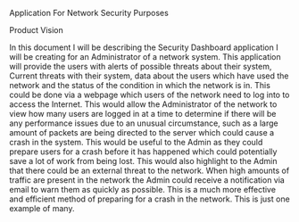 Application For Network Security Purposes

Product Vision 

In this document I will be describing the Security Dashboard application I will be creating for an Administrator of a network system. This application will provide the users with alerts of possible threats about their system, Current threats with their system, data about the users which have used the network and the status of the condition in which the network is in. This could be done via a webpage which users of the network need to log into to access the Internet. This would allow the Administrator of the network to view how many users are logged in at a time to determine if there will be any performance issues due to an unusual circumstance, such as a large amount of packets are being directed to the server which could cause a crash in the system. This would be useful to the Admin as they could prepare users for a crash before it has happened which could potentially save a lot of work from being lost. This would also highlight to the Admin that there could be an external threat to the network. When high amounts of traffic are present in the network the Admin could receive a notification via email to warn them as quickly as possible. This is a much more effective and efficient method of preparing for a crash in the network. This is just one example of many.  
